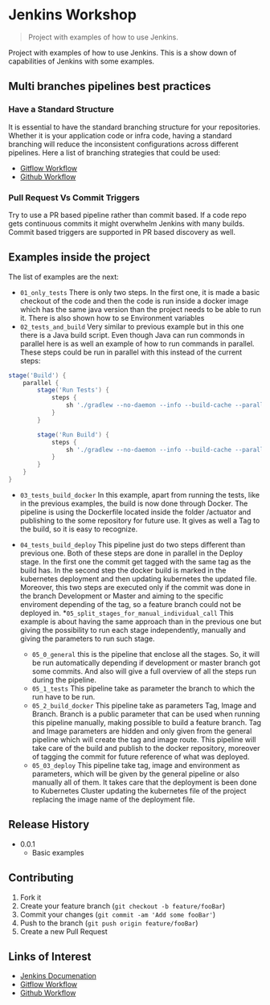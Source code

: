 # Jenkins Workshop
> Project with examples of how to use Jenkins.

Project with examples of how to use Jenkins. This is a show down of capabilities of Jenkins with
 some examples. 
 
## Multi branches pipelines best practices

### Have a Standard Structure
It is essential to have the standard branching structure for your repositories. Whether it is your application code or 
infra code, having a standard branching will reduce the inconsistent configurations across different pipelines. Here
 a list of branching strategies that could be used:
* [Gitflow Workflow](https://www.atlassian.com/git/tutorials/comparing-workflows/gitflow-workflow)
* [Github Workflow](https://guides.github.com/introduction/flow/)

### Pull Request Vs Commit Triggers 
Try to use a PR based pipeline rather than commit based. If a code repo gets continuous commits it might overwhelm 
Jenkins with many builds.
Commit based triggers are supported in PR based discovery as well.

 
## Examples inside the project
The list of examples are the next:
* `01_only_tests` There is only two steps. In the first one, it is made a basic checkout of the code and then the
 code is run inside a docker image which has the same java version than the project needs to be able to run it. There
  is also shown how to se Environment variables 
* `02_tests_and_build` Very similar to previous example but in this one there is a Java build script. Even though
 Java can run commonds in parallel here is as well an example of how to run commands in parallel. These steps could
  be run in parallel with this instead of the current steps:
```groovy
stage('Build') {
    parallel {
        stage('Run Tests') {
            steps {
                sh './gradlew --no-daemon --info --build-cache --parallel test'
            }
        }

        stage('Run Build') {
            steps {
                sh './gradlew --no-daemon --info --build-cache --parallel build'
            }
        }
    }
}
```
* `03_tests_build_docker` In this example, apart from running the tests, like in the previous examples, the build is
 now done through Docker. The pipeline is using the Dockerfile located inside the folder /actuator and publishing to
  the some repository for future use. It gives as well a Tag to the build, so it is easy to recognize.
  
* `04_tests_build_deploy` This pipeline just do two steps different than previous one. Both of these steps are done
 in parallel in the Deploy stage. In the first one the commit get tagged with the same tag as the build has. In the
  second step the docker build is marked in the kubernetes deployment and then updating kubernetes the updated file. 
  Moreover, this two steps are executed only if the commit was done in the branch Development or
    Master and aiming to the specific enviroment depending of the tag, so a feature branch could not be deployed in. 
*`05_split_stages_for_manual_individual_call` This example is about having the same approach than in the previous one
 but giving the possibility to run each stage independently, manually and giving the parameters to run such stage.
    * `05_0_general` this is the pipeline that enclose all the stages. So, it will be run automatically depending if
     development or master branch got some commits. And also will give a full overview of all the steps run during
      the pipeline.
    * `05_1_tests` This pipeline take as parameter the branch to which the run have to be run. 
    * `05_2_build_docker` This pipeline take as parameters Tag, Image and Branch. Branch is a public parameter that
     can be used when running this pipeline manually, making possible to build a feature branch. Tag and Image
      parameters are hidden and only given from the general pipeline which will create the tag and image route. This
       pipeline will take care of the build and publish to the docker repository, moreover of tagging the commit for
        future reference of what was deployed.
    * `05_03_deploy` This pipeline take tag, image and environment as parameters, which will be given by the general
     pipeline or also manually all of them. It takes care that the deployment is been done to Kubernetes Cluster updating the
      kubernetes file of the project replacing the image name of the deployment file.

## Release History
* 0.0.1
    * Basic examples

## Contributing

1. Fork it
2. Create your feature branch (`git checkout -b feature/fooBar`)
3. Commit your changes (`git commit -am 'Add some fooBar'`)
4. Push to the branch (`git push origin feature/fooBar`)
5. Create a new Pull Request

## Links of Interest
* [Jenkins Documenation](https://www.jenkins.io/doc/pipeline/tour/hello-world/)
* [Gitflow Workflow](https://www.atlassian.com/git/tutorials/comparing-workflows/gitflow-workflow)
* [Github Workflow](https://guides.github.com/introduction/flow/)
